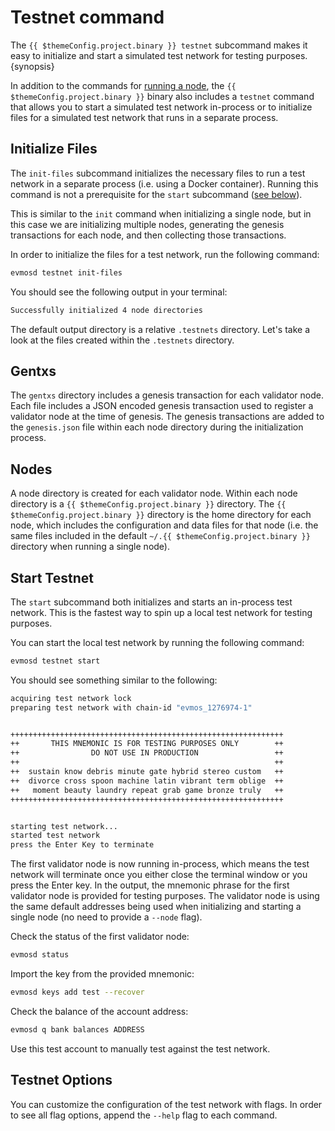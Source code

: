 <!--
order: 3
-->

# Testnet command

The `{{ $themeConfig.project.binary }} testnet` subcommand makes it easy to initialize
and start a simulated test network for testing purposes.
{synopsis}

In addition to the commands for [running a node](./../../validators/quickstart/run_node.md),
the `{{ $themeConfig.project.binary }}` binary also includes a `testnet` command that allows you
to start a simulated test network in-process
or to initialize files for a simulated test network that runs in a separate process.

## Initialize Files

The `init-files` subcommand initializes the necessary files to run a test network in a separate process (i.e.
using a Docker container).
Running this command is not a prerequisite for the `start` subcommand ([see below](#start-testnet)).

This is similar to the `init` command when initializing a single node,
but in this case we are initializing multiple nodes,
generating the genesis transactions for each node,
and then collecting those transactions.

In order to initialize the files for a test network, run the following command:

```bash
evmosd testnet init-files
```

You should see the following output in your terminal:

```bash
Successfully initialized 4 node directories
```

The default output directory is a relative `.testnets` directory.
Let's take a look at the files created within the `.testnets` directory.

## Gentxs

The `gentxs` directory includes a genesis transaction for each validator node.
Each file includes a JSON encoded genesis transaction used to register a validator node at the time of genesis.
The genesis transactions are added to the `genesis.json` file within each node directory
during the initialization process.

## Nodes

A node directory is created for each validator node.
Within each node directory is a `{{ $themeConfig.project.binary }}` directory.
The `{{ $themeConfig.project.binary }}` directory is the home directory for each node,
which includes the configuration and data files for that node (i.e.
the same files included in the default `~/.{{ $themeConfig.project.binary }}` directory when running a single node).

## Start Testnet

The `start` subcommand both initializes and starts an in-process test network.
This is the fastest way to spin up a local test network for testing purposes.

You can start the local test network by running the following command:

```bash
evmosd testnet start
```

You should see something similar to the following:

```bash
acquiring test network lock
preparing test network with chain-id "evmos_1276974-1"


+++++++++++++++++++++++++++++++++++++++++++++++++++++++++++++
++       THIS MNEMONIC IS FOR TESTING PURPOSES ONLY        ++
++                DO NOT USE IN PRODUCTION                 ++
++                                                         ++
++  sustain know debris minute gate hybrid stereo custom   ++
++  divorce cross spoon machine latin vibrant term oblige  ++
++   moment beauty laundry repeat grab game bronze truly   ++
+++++++++++++++++++++++++++++++++++++++++++++++++++++++++++++


starting test network...
started test network
press the Enter Key to terminate
```

The first validator node is now running in-process,
which means the test network will terminate once you either close the terminal window or you press the Enter key.
In the output, the mnemonic phrase for the first validator node is provided for testing purposes.
The validator node is using the same default addresses being used
when initializing and starting a single node (no need to provide a `--node` flag).

Check the status of the first validator node:

```bash
evmosd status
```

Import the key from the provided mnemonic:

```bash
evmosd keys add test --recover
```

Check the balance of the account address:

```bash
evmosd q bank balances ADDRESS
```

Use this test account to manually test against the test network.

## Testnet Options

You can customize the configuration of the test network with flags.
In order to see all flag options, append the `--help` flag to each command.
